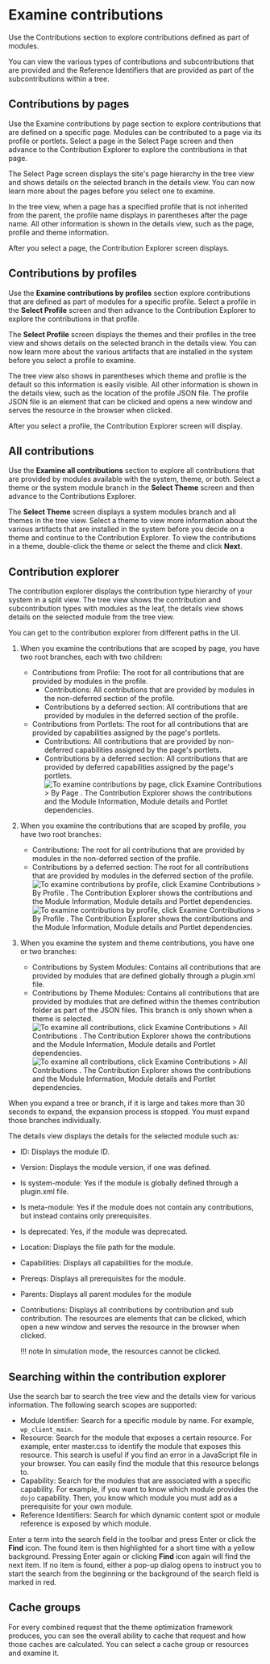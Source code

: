 # Examine contributions

Use the Contributions section to explore contributions defined as part of modules.

You can view the various types of contributions and subcontributions that are provided and the Reference Identifiers that are provided as part of the subcontributions within a tree.

## Contributions by pages

Use the Examine contributions by page section to explore contributions that are defined on a specific page. Modules can be contributed to a page via its profile or portlets. Select a page in the Select Page screen and then advance to the Contribution Explorer to explore the contributions in that page.

The Select Page screen displays the site's page hierarchy in the tree view and shows details on the selected branch in the details view. You can now learn more about the pages before you select one to examine.

In the tree view, when a page has a specified profile that is not inherited from the parent, the profile name displays in parentheses after the page name. All other information is shown in the details view, such as the page, profile and theme information.

After you select a page, the Contribution Explorer screen displays.

## Contributions by profiles

Use the **Examine contributions by profiles** section explore contributions that are defined as part of modules for a specific profile. Select a profile in the **Select Profile** screen and then advance to the Contribution Explorer to explore the contributions in that profile.

The **Select Profile** screen displays the themes and their profiles in the tree view and shows details on the selected branch in the details view. You can now learn more about the various artifacts that are installed in the system before you select a profile to examine.

The tree view also shows in parentheses which theme and profile is the default so this information is easily visible. All other information is shown in the details view, such as the location of the profile JSON file. The profile JSON file is an element that can be clicked and opens a new window and serves the resource in the browser when clicked.

After you select a profile, the Contribution Explorer screen will display.

## All contributions

Use the **Examine all contributions** section to explore all contributions that are provided by modules available with the system, theme, or both. Select a theme or the system module branch in the **Select Theme** screen and then advance to the Contributions Explorer.

The **Select Theme** screen displays a system modules branch and all themes in the tree view. Select a theme to view more information about the various artifacts that are installed in the system before you decide on a theme and continue to the Contribution Explorer. To view the contributions in a theme, double-click the theme or select the theme and click **Next**.

## Contribution explorer

The contribution explorer displays the contribution type hierarchy of your system in a split view. The tree view shows the contribution and subcontribution types with modules as the leaf, the details view shows details on the selected module from the tree view.

You can get to the contribution explorer from different paths in the UI.

1.  When you examine the contributions that are scoped by page, you have two root branches, each with two children:

    -   Contributions from Profile: The root for all contributions that are provided by modules in the profile.
        -   Contributions: All contributions that are provided by modules in the non-deferred section of the profile.
        -   Contributions by a deferred section: All contributions that are provided by modules in the deferred section of the profile.
    -   Contributions from Portlets: The root for all contributions that are provided by capabilities assigned by the page's portlets.
        -   Contributions: All contributions that are provided by non-deferred capabilities assigned by the page's portlets.
        -   Contributions by a deferred section: All contributions that are provided by deferred capabilities assigned by the page's portlets.
    ![To examine contributions by page, click Examine Contributions > By Page . The Contribution Explorer shows the contributions and the Module Information, Module details and Portlet dependencies.](../../../../images/themeopt_an_mod_contributionByPage_cf03.jpg)

2.  When you examine the contributions that are scoped by profile, you have two root branches:

    -   Contributions: The root for all contributions that are provided by modules in the non-deferred section of the profile.
    -   Contributions by a deferred section: The root for all contributions that are provided by modules in the deferred section of the profile.
    ![To examine contributions by profile, click Examine Contributions > By Profile . The Contribution Explorer shows the contributions and the Module Information, Module details and Portlet dependencies.](../../../../images/themeopt_an_mod_contributionByProfile_cf03.jpg)![To examine contributions by profile, click Examine Contributions > By Profile . The Contribution Explorer shows the contributions and the Module Information, Module details and Portlet dependencies.](../../../../images/themeopt_an_contrib_explorer_profile.JPG)

3.  When you examine the system and theme contributions, you have one or two branches:

    -   Contributions by System Modules: Contains all contributions that are provided by modules that are defined globally through a plugin.xml file.
    -   Contributions by Theme Modules: Contains all contributions that are provided by modules that are defined within the themes contribution folder as part of the JSON files. This branch is only shown when a theme is selected.
    ![To examine all contributions, click Examine Contributions > All Contributions . The Contribution Explorer shows the contributions and the Module Information, Module details and Portlet dependencies.](../../../../images/themeopt_an_mod_allContributions_cf03.jpg)![To examine all contributions, click Examine Contributions > All Contributions . The Contribution Explorer shows the contributions and the Module Information, Module details and Portlet dependencies.](../../../../images/themeopt_an_contrib_explorer_all.JPG)


When you expand a tree or branch, if it is large and takes more than 30 seconds to expand, the expansion process is stopped. You must expand those branches individually.

The details view displays the details for the selected module such as:

-   ID: Displays the module ID.
-   Version: Displays the module version, if one was defined.
-   Is system-module: Yes if the module is globally defined through a plugin.xml file.
-   Is meta-module: Yes if the module does not contain any contributions, but instead contains only prerequisites.
-   Is deprecated: Yes, if the module was deprecated.
-   Location: Displays the file path for the module.
-   Capabilities: Displays all capabilities for the module.
-   Prereqs: Displays all prerequisites for the module.
-   Parents: Displays all parent modules for the module
-   Contributions: Displays all contributions by contribution and sub contribution. The resources are elements that can be clicked, which open a new window and serves the resource in the browser when clicked.

    !!! note
        In simulation mode, the resources cannot be clicked.


## Searching within the contribution explorer

Use the search bar to search the tree view and the details view for various information. The following search scopes are supported:

-   Module Identifier: Search for a specific module by name. For example, `wp_client_main`.
-   Resource: Search for the module that exposes a certain resource. For example, enter master.css to identify the module that exposes this resource. This search is useful if you find an error in a JavaScript file in your browser. You can easily find the module that this resource belongs to.
-   Capability: Search for the modules that are associated with a specific capability. For example, if you want to know which module provides the `dojo` capability. Then, you know which module you must add as a prerequisite for your own module.
-   Reference Identifiers: Search for which dynamic content spot or module reference is exposed by which module.

Enter a term into the search field in the toolbar and press Enter or click the **Find** icon. The found item is then highlighted for a short time with a yellow background. Pressing Enter again or clicking **Find** icon again will find the next item. If no item is found, either a pop-up dialog opens to instruct you to start the search from the beginning or the background of the search field is marked in red.

## Cache groups

For every combined request that the theme optimization framework produces, you can see the overall ability to cache that request and how those caches are calculated. You can select a cache group or resources and examine it.


